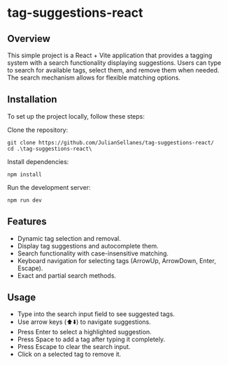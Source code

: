 # tag-suggestions-react

## Overview

This simple project is a React + Vite application that provides a tagging system with a search functionality displaying suggestions. Users can type to search for available tags, select them, and remove them when needed. The search mechanism allows for flexible matching options.

## Installation

To set up the project locally, follow these steps:

Clone the repository:
```
git clone https://github.com/JulianSellanes/tag-suggestions-react/
cd .\tag-suggestions-react\
```
Install dependencies:
```
npm install
```
Run the development server:
```
npm run dev
```

## Features

+ Dynamic tag selection and removal.
+ Display tag suggestions and autocomplete them.
+ Search functionality with case-insensitive matching.
+ Keyboard navigation for selecting tags (ArrowUp, ArrowDown, Enter, Escape).
+ Exact and partial search methods.

## Usage

+ Type into the search input field to see suggested tags.
+ Use arrow keys (⬆️⬇️) to navigate suggestions.
+ Press Enter to select a highlighted suggestion.
+ Press Space to add a tag after typing it completely.
+ Press Escape to clear the search input.
+ Click on a selected tag to remove it.
